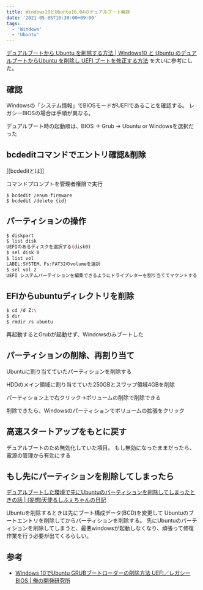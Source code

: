 ```yaml
---
title: Windows10とUbuntu16.04のデュアルブート解除
date: '2021-05-05T10:30:00+09:00'
tags:
  - 'Windows'
  - 'Ubuntu'
---
```


[デュアルブートから Ubuntu を削除する方法 | Windows10 と Ubuntu のデュアルブートからUbuntu を削除し UEFI ブートを修正する方法](https://bi.biopapyrus.jp/os/win/dualboot-fix-bootmenu.html)
を大いに参考にした。

## 確認

Windowsの「システム情報」でBIOSモードがUEFIであることを確認する。
レガシーBIOSの場合は手順が異なる。

デュアルブート時の起動順は、BIOS -> Grub -> Ubuntu or Windowsを選択だった

## bcdeditコマンドでエントリ確認&削除

[[bcdeditとは]]

コマンドプロンプトを管理者権限で実行

```
$ bcdedit /enum firmware
$ bcdedit /delete {id}
```

## パーティションの操作

```sh
$ diskpart
$ list disk 
UEFIのあるディスクを選択する(disk0)
$ sel disk 0
$ list vol
LABEL:SYSTEM、Fs:FAT32のvolumeを選択
$ sel vol 2
UEFI システムパーテイションを編集できるようにドライブレターを割り当ててマウントする
```

## EFIからubuntuディレクトリを削除

```sh
$ cd /d Z:\
$ dir
$ rmdir /s ubuntu
```

再起動するとGrubが起動せず、Windowsのみブートした

## パーティションの削除、再割り当て

Ubuntuに割り当てていたパーティションを削除する

HDDのメイン領域に割り当てていた250GBとスワップ領域4GBを削除

パーティション上で右クリック→ボリュームの削除で削除できる

削除できたら、Windowsのパーティションでボリュームの拡張をクリック

## 高速スタートアップをもとに戻す

デュアルブートのため無効化していた項目。
もし無効になったままだったら、電源の管理から有効にする

## もし先にパーティションを削除してしまったら

[デュアルブートした環境で先にUbuntuのパーティションを削除してしまったときの話 | (妄想)天使るしふぇちゃんの日記](https://ameblo.jp/lucifep2525/entry-12413328349.html)

Ubuntuを削除するときは先にブート構成データ(BCD)を変更して Ubuntuのブートエントリを削除してからパーティションを削除する。
先にUbuntuのパーティションを削除してしまうと、最悪windowsが起動しなくなり、頑張って修復作業を行う必要が出てくるらしい。

## 参考

- [Windows 10でUbuntu GRUBブートローダーの削除方法 UEFI／レガシーBIOS | 俺の開発研究所](https://itlogs.net/ubuntu-grub-delete-uefi-bios/)
